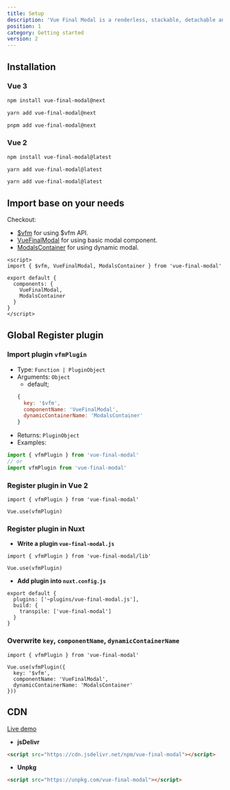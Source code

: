 ```yaml
---
title: Setup
description: 'Vue Final Modal is a renderless, stackable, detachable and lightweight modal component.'
position: 1
category: Getting started
version: 2
---
```


## Installation

### **Vue 3**

<code-group>
  <code-block label="npm" active>

```bash
npm install vue-final-modal@next
```

  </code-block>
  <code-block label="yarn">

```bash
yarn add vue-final-modal@next
```

  </code-block>
  <code-block label="pnpm">

```bash
pnpm add vue-final-modal@next
```

  </code-block>
</code-group>

### **Vue 2**

<code-group>
  <code-block label="npm" active>

```bash
npm install vue-final-modal@latest
```

  </code-block>
  <code-block label="yarn">

```bash
yarn add vue-final-modal@latest
```

  </code-block>
  <code-block label="pnpm">

```bash
yarn add vue-final-modal@latest
```

  </code-block>
</code-group>

## Import base on your needs

Checkout:
- [$vfm](/api) for using $vfm API.
- [VueFinalModal](/examples/recommend) for using basic modal component.
- [ModalsContainer](/dynamic-modal) for using dynamic modal.

```vue
<script>
import { $vfm, VueFinalModal, ModalsContainer } from 'vue-final-modal'

export default {
  components: {
    VueFinalModal,
    ModalsContainer
  }
}
</script>
```

## Global Register plugin

### Import plugin `vfmPlugin`

- Type: `Function | PluginObject`
- Arguments: `Object`
  - default;
  ```js
  {
    key: '$vfm',
    componentName: 'VueFinalModal',
    dynamicContainerName: 'ModalsContainer'
  }
  ```
- Returns: `PluginObject`
- Examples:

```js
import { vfmPlugin } from 'vue-final-modal'
// or
import vfmPlugin from 'vue-final-modal'
```

### Register plugin in Vue 2

```js[main.js]
import { vfmPlugin } from 'vue-final-modal'

Vue.use(vfmPlugin)
```

### Register plugin in Nuxt

- **Write a plugin `vue-final-modal.js`**

```js[plugins/vue-final-modal.js]
import { vfmPlugin } from 'vue-final-modal/lib'

Vue.use(vfmPlugin)
```

- **Add plugin into `nuxt.config.js`**

```js[nuxt.config.js]
export default {
  plugins: ['~plugins/vue-final-modal.js'],
  build: {
    transpile: ['vue-final-modal']
  }
}
```

### Overwrite `key`, `componentName`, `dynamicContainerName`

```js[main.js]
import { vfmPlugin } from 'vue-final-modal'

Vue.use(vfmPlugin({
  key: '$vfm',
  componentName: 'VueFinalModal',
  dynamicContainerName: 'ModalsContainer'
}))
```

## CDN

<alert>[Live demo](https://codepen.io/hunterliu1003/pen/ZEWoYeE)</alert>

- **jsDelivr**

```html
<script src="https://cdn.jsdelivr.net/npm/vue-final-modal"></script>
```

- **Unpkg**

```html
<script src="https://unpkg.com/vue-final-modal"></script>
```
